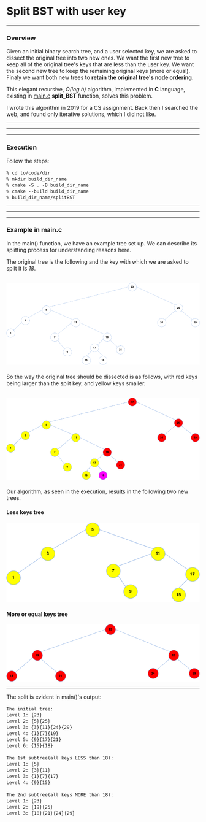 # Split BST with user key

---

### Overview

Given an initial binary search tree, and a user selected key, we are asked to 
dissect the original tree into two new ones. We want the first new tree to keep 
all of the original tree's keys that are less than the user key. We want the 
second new tree to keep the remaining original keys (more or equal). Finaly we
want both new trees to **retain the original tree's node ordering**.

This elegant recursive, *O(log h)* algorithm, implemented in **C** language, 
existing in [main.c](SRC/main.c) **split_BST** function, solves this problem.

I wrote this algorithm in 2019 for a CS assignment. Back then I searched the
web, and found only iterative solutions, which I did not like.

---
---
---

### Execution

Follow the steps:

    % cd to/code/dir
    % mkdir build_dir_name
    % cmake -S . -B build_dir_name
    % cmake --build build_dir_name
    % build_dir_name/splitBST

---
---
---

### Example in main.c

In the main() function, we have an example tree set up. We can describe its 
splitting process for understanding reasons here.  

The original tree is the following and the key with which we are asked to 
split it is *18*.

![](IMAGES/tree.png)
---

So the way the original tree should be dissected is as follows, with red keys
being larger than the split key, and yellow keys smaller.

![](IMAGES/tree_sides.png)
---

Our algorithm, as seen in the execution, results in the following two new trees.

#### Less keys tree

![](IMAGES/less_tree.png)

#### More or equal keys tree

![](IMAGES/more_tree.png)

---

The split is evident in main()'s output:

    The initial tree:
    Level 1: {23}
    Level 2: {5}{25}
    Level 3: {3}{11}{24}{29}
    Level 4: {1}{7}{19}
    Level 5: {9}{17}{21}
    Level 6: {15}{18}
    
    The 1st subtree(all keys LESS than 18):
    Level 1: {5}
    Level 2: {3}{11}
    Level 3: {1}{7}{17}
    Level 4: {9}{15}
    
    The 2nd subtree(all keys MORE than 18):
    Level 1: {23}
    Level 2: {19}{25}
    Level 3: {18}{21}{24}{29}
